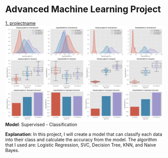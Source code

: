 # Advanced Machine Learning Project

[1. projectname]()
<img src="images/iris_data_distribution_species.png?raw=true"/>
**Model**: Supervised - Classification

**Explanation**: In this project, I will create a model that can classify each data into their class and calculate the accuracy from the model. The algorithm that I used are: Logistic Regression, SVC, Decision Tree, KNN, and Naive Bayes.
